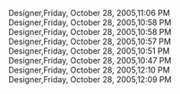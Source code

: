 ﻿Designer,Friday, October 28, 2005,11:06 PM  Designer,Friday, October 28, 2005,10:58 PM  Designer,Friday, October 28, 2005,10:58 PM  Designer,Friday, October 28, 2005,10:57 PM  Designer,Friday, October 28, 2005,10:51 PM  Designer,Friday, October 28, 2005,10:47 PM  Designer,Friday, October 28, 2005,12:10 PM  Designer,Friday, October 28, 2005,12:09 PM